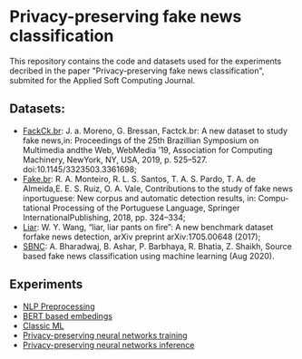 # Privacy-preserving fake news classification

This repository contains the code and datasets used for the experiments decribed in the paper "Privacy-preserving fake news classification", submited for the Applied Soft Computing Journal.

## Datasets:
* [FackCk.br](datasets/factck.br): J. a. Moreno, G. Bressan, Factck.br:  A new dataset to study fake news,in:  Proceedings of the 25th Brazillian Symposium on Multimedia andthe  Web,  WebMedia  ’19,  Association  for  Computing  Machinery,  NewYork, NY, USA, 2019, p. 525–527.  doi:10.1145/3323503.3361698;
* [Fake.br](datasets/fake.br): R.  A.  Monteiro,  R.  L.  S.  Santos,  T.  A.  S.  Pardo,  T.  A.  de  Almeida,E. E. S. Ruiz, O. A. Vale, Contributions to the study of fake news inportuguese:  New corpus and automatic detection results,  in:  Compu-tational Processing of the Portuguese Language, Springer InternationalPublishing, 2018, pp. 324–334;
* [Liar](datasets/liar): W. Y. Wang,  “liar,  liar pants on fire”:  A new benchmark dataset forfake news detection, arXiv preprint arXiv:1705.00648 (2017);
* [SBNC](datasets/sbnc): A.  Bharadwaj,  B.  Ashar,  P.  Barbhaya,  R.  Bhatia,  Z.  Shaikh, Source based fake news classification using machine learning (Aug 2020).
 
## Experiments
* [NLP Preprocessing](experiments/nlp_preprocessing.ipynb)
* [BERT based embedings](experiments/bert_preprocessing.ipynb)
* [Classic ML](experiments/classic_ml.ipynb)
* [Privacy-preserving neural networks training](experiments/ppml_training.ipynb)
* [Privacy-preserving neural networks inference](experiments/ppml_inference.ipynb)

